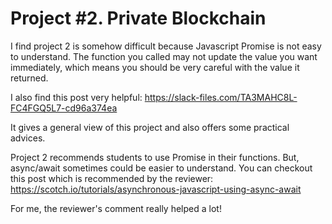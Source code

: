 # Project #2. Private Blockchain

I find project 2 is somehow difficult because Javascript Promise is not easy to understand. The function you called may not update the value you want immediately, which means you should be very careful with the value it returned.

I also find this post very helpful:
https://slack-files.com/TA3MAHC8L-FC4FGQ5L7-cd96a374ea

It gives a general view of this project and also offers some practical advices.

Project 2 recommends students to use Promise in their functions. But, async/await sometimes could be easier to understand. You can checkout this post which is recommended by the reviewer:
https://scotch.io/tutorials/asynchronous-javascript-using-async-await

For me, the reviewer's comment really helped a lot!